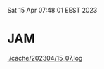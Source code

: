 Sat 15 Apr 07:48:01 EEST 2023
# JAM
<a href='./cache/202304/15_07.log'>./cache/202304/15_07.log</a>
